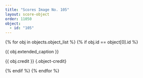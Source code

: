 ```yaml
---
title: "Scores Image No. 105"
layout: score-object
order: 11050
object:
  - id: "105"
---
```


{% for obj in objects.object_list %}
{% if obj.id == object[0].id %}

{{ obj.extended_caption }}

{{ obj.credit }} {.object-credit}

{% endif %}
{% endfor %}
